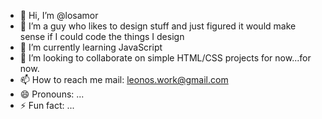 - 👋 Hi, I’m @losamor
- 👀 I’m a guy who likes to design stuff and just figured it would make sense if I could code the things I design
- 🌱 I’m currently learning JavaScript 
- 💞️ I’m looking to collaborate on simple HTML/CSS projects for now...for now.
- 📫 How to reach me mail: leonos.work@gmail.com
- 😄 Pronouns: ...
- ⚡ Fun fact: ...

<!---
losamor/losamor is a ✨ special ✨ repository because its `README.md` (this file) appears on your GitHub profile.
You can click the Preview link to take a look at your changes.
--->
